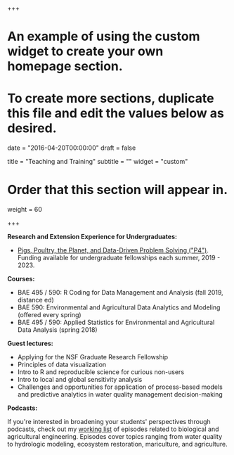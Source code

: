 +++
# An example of using the custom widget to create your own homepage section.
# To create more sections, duplicate this file and edit the values below as desired.

date = "2016-04-20T00:00:00"
draft = false

title = "Teaching and Training"
subtitle = ""
widget = "custom"

# Order that this section will appear in.
weight = 60

+++

**Research and Extension Experience for Undergraduates:**

- [Pigs, Poultry, the Planet, and Data-Driven Problem Solving ("P4")](http://p4.rbind.io/). Funding available for undergraduate fellowships each summer, 2019 - 2023. 

**Courses:**

- BAE 495 / 590: R Coding for Data Management and Analysis (fall 2019, distance ed)
- BAE 590: Environmental and Agricultural Data Analytics and Modeling (offered every spring)
- BAE 495 / 590: Applied Statistics for Environmental and Agricultural Data Analysis (spring 2018)

**Guest lectures:**

- Applying for the NSF Graduate Research Fellowship
- Principles of data visualization
- Intro to R and reproducible science for curious non-users
- Intro to local and global sensitivity analysis
- Challenges and opportunities for application of process-based models and predictive analytics in water quality management decision-making  

**Podcasts:**  
  
If you're interested in broadening your students' perspectives through podcasts, check out my [working list](https://docs.google.com/document/d/1HNasMb8VI9sx6swsHi-l6iN0GG27J6IpPufmFIxTdbE/edit?usp=sharing) of episodes related to biological and agricultural engineering. Episodes cover topics ranging from water quality to hydrologic modeling, ecosystem restoration, mariculture, and agriculture.